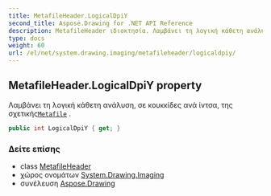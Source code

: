 ```yaml
---
title: MetafileHeader.LogicalDpiY
second_title: Aspose.Drawing for .NET API Reference
description: MetafileHeader ιδιοκτησία. Λαμβάνει τη λογική κάθετη ανάλυση σε κουκκίδες ανά ίντσα της σχετικήςMetafile .
type: docs
weight: 60
url: /el/net/system.drawing.imaging/metafileheader/logicaldpiy/
---
```

## MetafileHeader.LogicalDpiY property

Λαμβάνει τη λογική κάθετη ανάλυση, σε κουκκίδες ανά ίντσα, της σχετικής[`Metafile`](../../metafile/) .

```csharp
public int LogicalDpiY { get; }
```

### Δείτε επίσης

* class [MetafileHeader](../)
* χώρος ονομάτων [System.Drawing.Imaging](../../metafileheader/)
* συνέλευση [Aspose.Drawing](../../../)


